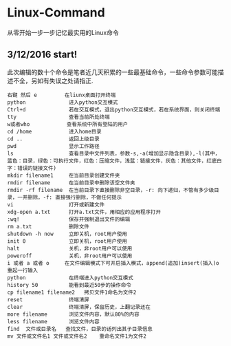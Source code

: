 # Linux-Command
从零开始一步一步记忆最实用的Linux命令
## 3/12/2016 start!
此次编辑的数十个命令是笔者近几天积累的一些最基础命令，一些命令参数可能描述不全，另如有失误之处请指正.

    右键 然后 e         在liunx桌面打开终端
    python              进入python交互模式
    Ctrl+d              若在交互模式，退出python交互模式，若在系统界面，则关闭终端
    tty                 查看当前所处终端
    w或者who            查看系统中所有登陆的用户
    cd /home            进入home目录
    cd ..               返回上级目录
    pwd                 显示工作路径
    ls                  查看目录中文件列表，参数-s,-a(增加显示隐含目录),-l(其中，蓝色：目录，绿色：可执行文件，红色：压缩文件，浅蓝：链接文件，灰色：其他文件，红底白字：错误的链接文件)
    mkdir filename1     在当前目录创建文件夹
    rmdir filename      在当前目录中删除该空文件夹
    rmdir -rf filename  在当前目录下直接删除非空目录，-r: 向下递归，不管有多少级目录，一并删除，-f: 直接强行删除，不做任何提示
    vi                  打开或新建文件
    xdg-open a.txt      打开a.txt文件，用相应的应用程序打开
    :wq!                保存并强制退出文件的编辑
    rm a.txt            删除文件
    shutdown -h now     立即关机，root用户使用
    init 0              立即关机，root用户使用
    halt                关机，非root用户可以使用
    poweroff            关机，非root用户可以使用
    i 或者 a 或者 o     在文件编辑模式下可开启插入模式，append(追加)insert(插入)o重起一行输入
    python              在终端进入python交互模式
    history 50          能看到最近50步的操作命令
    cp filename1 filename2   拷贝文件1命名为文件2
    reset               终端清屏
    clear               终端清屏，保留历史，上翻记录还在
    more filename       浏览文件内容，默认80%的内容
    less filename       浏览文件内容
    find  文件或目录名   查找文件，目录的话列出其子目录信息
    mv 文件或文件名1 文件或文件名2    重命名文件1为文件2
